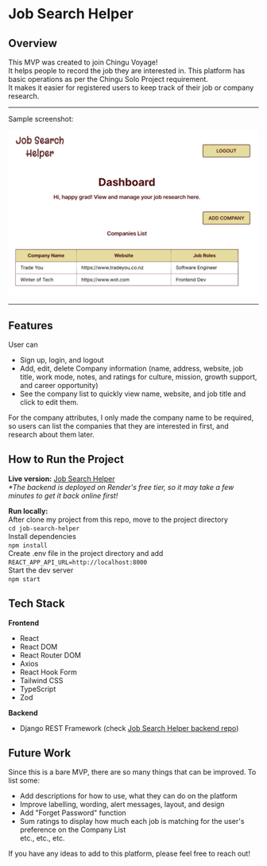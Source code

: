 # Job Search Helper

## Overview

This MVP was created to join Chingu Voyage!  
It helps people to record the job they are interested in.
This platform has basic operations as per the Chingu Solo Project requirement.  
It makes it easier for registered users to keep track of their job or company research.

<hr>
Sample screenshot:

![Dashboard Preview](./assets/dashboard_jsh.png)

<hr>

## Features

User can

- Sign up, login, and logout
- Add, edit, delete Company information (name, address, website, job title, work mode, notes, and ratings for culture, mission, growth support, and career opportunity)
- See the company list to quickly view name, website, and job title and click to edit them.

For the company attributes, I only made the company name to be required, so users can list the companies that they are interested in first, and research about them later.

## How to Run the Project

**Live version:** [Job Search Helper](https://your-job-search-helper.vercel.app/)  
_\*The backend is deployed on Render's free tier, so it may take a few minutes to get it back online first!_

**Run locally:**  
After clone my project from this repo, move to the project directory  
`cd job-search-helper`  
Install dependencies  
`npm install`  
Create .env file in the project directory and add  
`REACT_APP_API_URL=http://localhost:8000`  
Start the dev server  
`npm start`

## Tech Stack

**Frontend**

- React
- React DOM
- React Router DOM
- Axios
- React Hook Form
- Tailwind CSS
- TypeScript
- Zod

**Backend**

- Django REST Framework (check [Job Search Helper backend repo](https://github.com/AkoKBIkeda/job-search-helper-backend))

## Future Work

Since this is a bare MVP, there are so many things that can be improved. To list some:

- Add descriptions for how to use, what they can do on the platform
- Improve labelling, wording, alert messages, layout, and design
- Add "Forget Password" function
- Sum ratings to display how much each job is matching for the user's preference on the Company List  
  etc., etc., etc.

If you have any ideas to add to this platform, please feel free to reach out!
